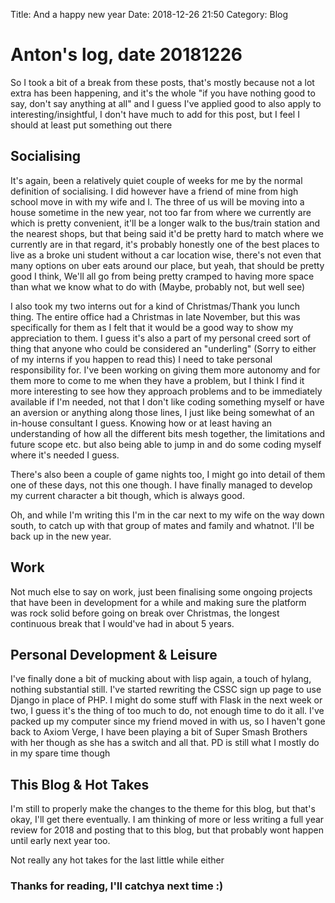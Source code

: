 Title: And a happy new year
Date: 2018-12-26 21:50
Category: Blog

# Anton's log, date 20181226

So I took a bit of a break from these posts, that's mostly because not a lot extra has been happening, and it's the whole "if you have nothing good to say, don't say anything at all" and I guess I've applied good to also apply to interesting/insightful, I don't have much to add for this post, but I feel I should at least put something out there

## Socialising
It's again, been a relatively quiet couple of weeks for me by the normal definition of socialising. I did however have a friend of mine from high school move in with my wife and I. The three of us will be moving into a house sometime in the new year, not too far from where we currently are which is pretty convenient, it'll be a longer walk to the bus/train station and the nearest shops, but that being said it'd be pretty hard to match where we currently are in that regard, it's probably honestly one of the best places to live as a broke uni student without a car location wise, there's not even that many options on uber eats around our place, but yeah, that should be pretty good I think, We'll all go from being pretty cramped to having more space than what we know what to do with (Maybe, probably not, but well see)

I also took my two interns out for a kind of Christmas/Thank you lunch thing. The entire office had a Christmas in late November, but this was specifically for them as I felt that it would be a good way to show my appreciation to them. I guess it's also a part of my personal creed sort of thing that anyone who could be considered an "underling" (Sorry to either of my interns if you happen to read this) I need to take personal responsibility for. I've been working on giving them more autonomy and for them more to come to me when they have a problem, but I think I find it more interesting to see how they approach problems and to be immediately available if I'm needed, not that I don't like coding something myself or have an aversion or anything along those lines, I just like being somewhat of an in-house consultant I guess. Knowing how or at least having an understanding of how all the different bits mesh together, the limitations and future scope etc. but also being able to jump in and do some coding myself where it's needed I guess.

There's also been a couple of game nights too, I might go into detail of them one of these days, not this one though. I have finally managed to develop my current character a bit though, which is always good.

Oh, and while I'm writing this I'm in the car next to my wife on the way down south, to catch up with that group of mates and family and whatnot. I'll be back up in the new year.

## Work
Not much else to say on work, just been finalising some ongoing projects that have been in development for a while and making sure the platform was rock solid before going on break over Christmas, the longest continuous break that I would've had in about 5 years.

## Personal Development & Leisure
I've finally done a bit of mucking about with lisp again, a touch of hylang, nothing substantial still. I've started rewriting the CSSC sign up page to use Django in place of PHP. I might do some stuff with Flask in the next week or two, I guess it's the thing of too much to do, not enough time to do it all. I've packed up my computer since my friend moved in with us, so I haven't gone back to Axiom Verge, I have been playing a bit of Super Smash Brothers with her though as she has a switch and all that. PD is still what I mostly do in my spare time though

## This Blog & Hot Takes
I'm still to properly make the changes to the theme for this blog, but that's okay, I'll get there eventually. I am thinking of more or less writing a full year review for 2018 and posting that to this blog, but that probably wont happen until early next year too.

Not really any hot takes for the last little while either

### Thanks for reading, I'll catchya next time :)

